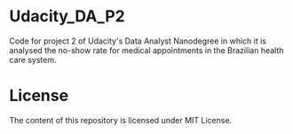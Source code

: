 # Udacity_DA_P2
Code for project 2 of Udacity's Data Analyst Nanodegree in which it is analysed the no-show rate for medical appointments in the Brazilian health care system.


# License
The content of this repository is licensed under MIT License.
